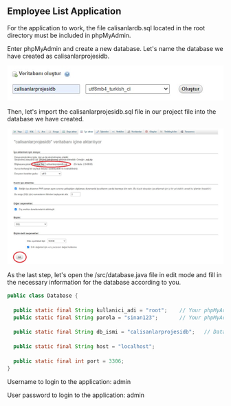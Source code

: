 ## Employee List Application

For the application to work, the file calisanlardb.sql located in the root directory must be included in phpMyAdmin.

Enter phpMyAdmin and create a new database. Let's name the database we have created as calisanlarprojesidb.

![sinanozcelik.com](1.jpg)

Then, let's import the calisanlarprojesidb.sql file in our project file into the database we have created.

![sinanozcelik.com](2.jpg)

As the last step, let's open the /src/database.java file in edit mode and fill in the necessary information for the database according to you.

```java
public class Database {

  public static final String kullanici_adi = "root";    // Your phpMyAdmin username
  public static final String parola = "sinan123";       // Your phpMyAdmin password

  public static final String db_ismi = "calisanlarprojesidb";   // Database name

  public static final String host = "localhost";

  public static final int port = 3306;
}

```

Username to login to the application: admin

User password to login to the application: admin

